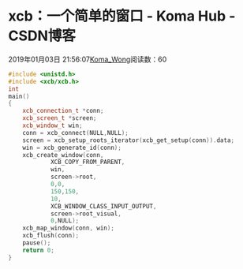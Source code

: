 # xcb：一个简单的窗口 - Koma Hub - CSDN博客
2019年01月03日 21:56:07[Koma_Wong](https://me.csdn.net/Rong_Toa)阅读数：60
```cpp
#include <unistd.h>
#include <xcb/xcb.h>
int 
main()
{
	xcb_connection_t *conn;
	xcb_screen_t *screen;
	xcb_window_t win;
	conn = xcb_connect(NULL,NULL);
	screen = xcb_setup_roots_iterator(xcb_get_setup(conn)).data;
	win = xcb_generate_id(conn);
	xcb_create_window(conn,
			XCB_COPY_FROM_PARENT,
			win,
			screen->root,
			0,0,
			150,150,
			10,
			XCB_WINDOW_CLASS_INPUT_OUTPUT,
			screen->root_visual,
			0,NULL);
	xcb_map_window(conn, win);
	xcb_flush(conn);
	pause();
	return 0;
}
```
